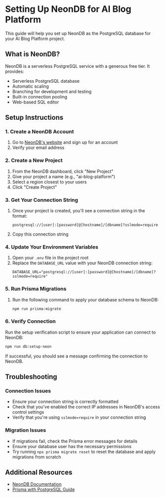# Setting Up NeonDB for AI Blog Platform

This guide will help you set up NeonDB as the PostgreSQL database for your AI Blog Platform project.

## What is NeonDB?

NeonDB is a serverless PostgreSQL service with a generous free tier. It provides:

- Serverless PostgreSQL database
- Automatic scaling
- Branching for development and testing
- Built-in connection pooling
- Web-based SQL editor

## Setup Instructions

### 1. Create a NeonDB Account

1. Go to [NeonDB's website](https://neon.tech) and sign up for an account
2. Verify your email address

### 2. Create a New Project

1. From the NeonDB dashboard, click "New Project"
2. Give your project a name (e.g., "ai-blog-platform")
3. Select a region closest to your users
4. Click "Create Project"

### 3. Get Your Connection String

1. Once your project is created, you'll see a connection string in the format:
   ```
   postgresql://[user]:[password]@[hostname]/[dbname]?sslmode=require
   ```
2. Copy this connection string

### 4. Update Your Environment Variables

1. Open your `.env` file in the project root
2. Replace the `DATABASE_URL` value with your NeonDB connection string:
   ```
   DATABASE_URL="postgresql://[user]:[password]@[hostname]/[dbname]?sslmode=require"
   ```

### 5. Run Prisma Migrations

1. Run the following command to apply your database schema to NeonDB:
   ```bash
   npm run prisma:migrate
   ```

### 6. Verify Connection

Run the setup verification script to ensure your application can connect to NeonDB:

```bash
npm run db:setup-neon
```

If successful, you should see a message confirming the connection to NeonDB.

## Troubleshooting

### Connection Issues

- Ensure your connection string is correctly formatted
- Check that you've enabled the correct IP addresses in NeonDB's access control settings
- Verify that you're using `sslmode=require` in your connection string

### Migration Issues

- If migrations fail, check the Prisma error messages for details
- Ensure your database user has the necessary permissions
- Try running `npx prisma migrate reset` to reset the database and apply migrations from scratch

## Additional Resources

- [NeonDB Documentation](https://neon.tech/docs)
- [Prisma with PostgreSQL Guide](https://www.prisma.io/docs/getting-started/setup-prisma/add-to-existing-project/relational-databases/connect-your-database-typescript-postgresql)